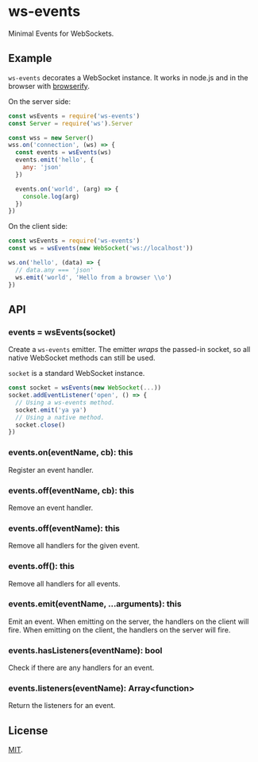 # ws-events

Minimal Events for WebSockets.

## Example

`ws-events` decorates a WebSocket instance. It works in node.js and in
the browser with [browserify](https://browserify.org).

On the server side:

```js
const wsEvents = require('ws-events')
const Server = require('ws').Server

const wss = new Server()
wss.on('connection', (ws) => {
  const events = wsEvents(ws)
  events.emit('hello', {
    any: 'json'
  })

  events.on('world', (arg) => {
    console.log(arg)
  })
})
```

On the client side:

```js
const wsEvents = require('ws-events')
const ws = wsEvents(new WebSocket('ws://localhost'))

ws.on('hello', (data) => {
  // data.any === 'json'
  ws.emit('world', 'Hello from a browser \\o')
})
```

## API

### events = wsEvents(socket)

Create a `ws-events` emitter. The emitter _wraps_ the passed-in socket, so all
native WebSocket methods can still be used.

`socket` is a standard WebSocket instance.

```js
const socket = wsEvents(new WebSocket(...))
socket.addEventListener('open', () => {
  // Using a ws-events method.
  socket.emit('ya ya')
  // Using a native method.
  socket.close()
})
```

### events.on(eventName, cb): this

Register an event handler.

### events.off(eventName, cb): this

Remove an event handler.

### events.off(eventName): this

Remove all handlers for the given event.

### events.off(): this

Remove all handlers for all events.

### events.emit(eventName, ...arguments): this

Emit an event. When emitting on the server, the handlers on the client will
fire. When emitting on the client, the handlers on the server will fire.

### events.hasListeners(eventName): bool

Check if there are any handlers for an event.

### events.listeners(eventName): Array&lt;function>

Return the listeners for an event.

## License

[MIT](./LICENSE).
